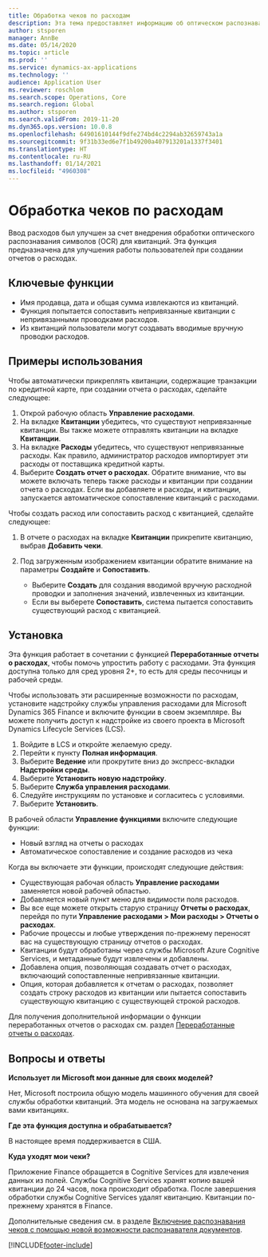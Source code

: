 ```yaml
---
title: Обработка чеков по расходам
description: Эта тема предоставляет информацию об оптическом распознавании символов (OCR) для квитанций. Эта функция предназначена для улучшения работы пользователей при создании отчетов о расходах в Microsoft Dynamics 365 Finance.
author: stsporen
manager: AnnBe
ms.date: 05/14/2020
ms.topic: article
ms.prod: ''
ms.service: dynamics-ax-applications
ms.technology: ''
audience: Application User
ms.reviewer: roschlom
ms.search.scope: Operations, Core
ms.search.region: Global
ms.author: stsporen
ms.search.validFrom: 2019-11-20
ms.dyn365.ops.version: 10.0.8
ms.openlocfilehash: 64901610144f9dfe274bd4c2294ab32659743a1a
ms.sourcegitcommit: 9f31b33ed6e7f1b49200a407913201a1337f3401
ms.translationtype: HT
ms.contentlocale: ru-RU
ms.lasthandoff: 01/14/2021
ms.locfileid: "4960308"
---
```

# <a name="expense-receipt-processing"></a>Обработка чеков по расходам

Ввод расходов был улучшен за счет внедрения обработки оптического распознавания символов (OCR) для квитанций. Эта функция предназначена для улучшения работы пользователей при создании отчетов о расходах.

## <a name="key-features"></a>Ключевые функции

- Имя продавца, дата и общая сумма извлекаются из квитанций.
- Функция попытается сопоставить непривязанные квитанции с непривязанными проводками расходов.
- Из квитанций пользователи могут создавать вводимые вручную проводки расходов.

## <a name="usage-examples"></a>Примеры использования

Чтобы автоматически прикреплять квитанции, содержащие транзакции по кредитной карте, при создании отчета о расходах, сделайте следующее:

  1. Открой рабочую область **Управление расходами**.
  2. На вкладке **Квитанции** убедитесь, что существуют непривязанные квитанции. Вы также можете отправлять квитанции на вкладке **Квитанции**.
  3. На вкладке **Расходы** убедитесь, что существуют непривязанные расходы. Как правило, администратор расходов импортирует эти расходы от поставщика кредитной карты.
  4. Выберите **Создать отчет о расходах**. Обратите внимание, что вы можете включать теперь также расходы и квитанции при создании отчета о расходах. Если вы добавляете и расходы, и квитанции, запускается автоматическое сопоставление квитанций с расходами.

Чтобы создать расход или сопоставить расход с квитанцией, сделайте следующее:

  1. В отчете о расходах на вкладке **Квитанции** прикрепите квитанцию, выбрав **Добавить чеки**.
  2. Под загруженным изображением квитанции обратите внимание на параметры **Создайте** и **Сопоставить**.

      - Выберите **Создать** для создания вводимой вручную расходной проводки и заполнения значений, извлеченных из квитанции.
      - Если вы выберете **Сопоставить**, система пытается сопоставить существующий расход с квитанцией.

## <a name="installation"></a>Установка

Эта функция работает в сочетании с функцией **Переработанные отчеты о расходах**, чтобы помочь упростить работу с расходами. Эта функция доступна только для сред уровня 2+, то есть для среды песочницы и рабочей среды.

Чтобы использовать эти расширенные возможности по расходам, установите надстройку службы управления расходами для Microsoft Dynamics 365 Finance и включите функции в своем экземпляре. Вы можете получить доступ к надстройке из своего проекта в Microsoft Dynamics Lifecycle Services (LCS).

1. Войдите в LCS и откройте желаемую среду.
2. Перейти к пункту **Полная информация**.
3. Выберите **Ведение** или прокрутите вниз до экспресс-вкладки **Надстройки среды**.
4. Выберите **Установить новую надстройку**.
5. Выберите **Служба управления расходами**.
6. Следуйте инструкциям по установке и согласитесь с условиями.
7. Выберите **Установить**.

В рабочей области **Управление функциями** включите следующие функции:

- Новый взгляд на отчеты о расходах
- Автоматическое сопоставление и создание расходов из чека

Когда вы включаете эти функции, происходят следующие действия:

- Существующая рабочая область **Управление расходами** заменяется новой рабочей областью.
- Добавляется новый пункт меню для видимости поля расходов.
- Вы все еще можете открыть старую страницу **Отчеты о расходах**, перейдя по пути **Управление расходами > Мои расходы > Отчеты о расходах**.
- Рабочие процессы и любые утверждения по-прежнему переносят вас на существующую страницу отчетов о расходах.
- Квитанции будут обработаны через службы Microsoft Azure Cognitive Services, и метаданные будут извлечены и добавлены.
- Добавлена опция, позволяющая создавать отчет о расходах, включающий сопоставленные непривязанные квитанции.
- Опция, которая добавляется к отчетам о расходах, позволяет создать строку расходов из квитанции или пытается сопоставить существующую квитанцию с существующей строкой расходов.

Для получения дополнительной информации о функции переработанных отчетов о расходах см. раздел [Переработанные отчеты о расходах](ExpenseWorkspaceNew.md).

## <a name="frequently-asked-questions"></a>Вопросы и ответы

**Использует ли Microsoft мои данные для своих моделей?**

Нет, Microsoft построила общую модель машинного обучения для своей службы обработки квитанций. Эта модель не основана на загружаемых вами квитанциях.

**Где эта функция доступна и обрабатывается?**

В настоящее время поддерживается в США.

**Куда уходят мои чеки?**

Приложение Finance обращается в Cognitive Services для извлечения данных из полей. Службы Cognitive Services хранят копию вашей квитанции до 24 часов, пока происходит обработка. После завершения обработки службы Cognitive Services удалят квитанцию. Квитанции по-прежнему хранятся в Finance.

Дополнительные сведения см. в разделе [Включение распознавания чеков с помощью новой возможности распознавателя документов](https://azure.microsoft.com/blog/enable-receipt-understanding-with-form-recognizer-s-new-capability/).


[!INCLUDE[footer-include](../includes/footer-banner.md)]